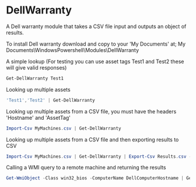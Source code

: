 # DellWarranty
A Dell warranty module that takes a CSV file input and outputs an object of results.

To install Dell warranty download and copy to your 'My Documents' at;
 My Documents\WindowsPowershell\Modules\DellWarranty
 
 A simple lookup (For testing you can use asset tags Test1 and Test2 these will give valid responses)
 ```PowerShell
Get-DellWarranty Test1
```
 
Looking up multiple assets
 ```PowerShell
'Test1','Test2' | Get-DellWarranty
```

Looking up multiple assets from a CSV file, you must have the headers 'Hostname' and 'AssetTag'
 ```PowerShell
Import-Csv MyMachines.csv | Get-DellWarranty
```

Looking up multiple assets from a CSV file and then exporting results to CSV 
 ```PowerShell
Import-Csv MyMachines.csv | Get-DellWarranty | Export-Csv Results.csv -NoTypeInformation
```

Calling a WMI query to a remote machine and returning the results
 ```PowerShell
Get-WmiObject -Class win32_bios -ComputerName DellComputerHostname | Get-DellWarranty
```